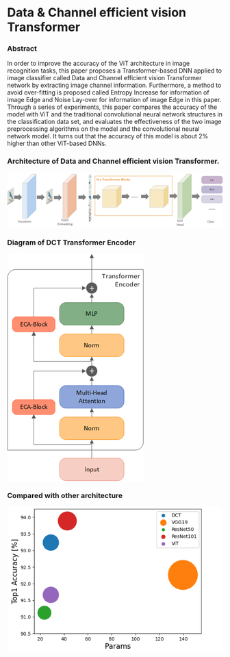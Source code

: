 # Data & Channel efficient vision Transformer

### Abstract

In order to improve the accuracy of the ViT architecture in image recognition tasks, this paper proposes a Transformer-based DNN applied to image classifier called Data and Channel efficient vision Transformer network by extracting image channel information. Furthermore, a method to avoid over-fitting is proposed called Entropy Increase for information of image Edge and Noise Lay-over for information of image Edge in this paper. Through a series of experiments, this paper compares the accuracy of the model with ViT and the traditional convolutional neural network structures in the classification data set, and evaluates the effectiveness of the two image preprocessing algorithms on the model and the convolutional neural network model. It turns out that the accuracy of this model is about 2% higher than other ViT-based DNNs. 

### Architecture of Data and Channel efficient vision Transformer.

<img align="center" src="fig/2.png"/>

### Diagram of DCT Transformer Encoder

<img align="center" src="fig/3.png"/>

### Compared with other architecture
<img align="center" src="fig/1.png"/>